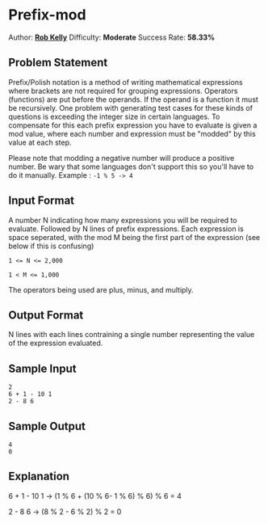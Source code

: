 # Prefix-mod
Author: [**Rob Kelly**](https://github.com/DaKellyFella)
Difficulty: **Moderate**
Success Rate: **58.33%**

## Problem Statement

Prefix/Polish notation is a method of writing mathematical expressions where
brackets are not required for grouping expressions. Operators (functions) are
put before the operands. If the operand is a function it must be recursively.
One problem with generating test cases for these kinds of questions is exceeding
the integer size in certain languages. To compensate for this each prefix
expression you have to evaluate is given a mod value, where each number and
expression must be "modded" by this value at each step.

Please note that modding a negative number will produce a positive number. Be
wary that some languages don't support this so you'll have to do it manually.
Example : `-1 % 5 -> 4`

## Input Format

A number N indicating how many expressions you will be required to evaluate.
Followed by N lines of prefix expressions. Each expression is space seperated,
with the mod M being the first part of the expression (see below if this is
confusing)

`1 <= N <= 2,000`

`1 < M <= 1,000`

The operators being used are plus, minus, and multiply.

## Output Format

N lines with each lines contraining a single number representing the value of
the expression evaluated.

## Sample Input
```
2
6 + 1 - 10 1
2 - 8 6
```

## Sample Output
```
4
0
```

## Explanation

6 + 1 - 10 1 -> (1 % 6 + (10 % 6- 1 % 6) % 6) % 6 = 4

2 - 8 6 -> (8 % 2 - 6 % 2) % 2 = 0


